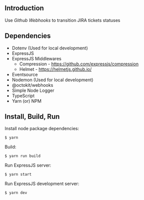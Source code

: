 ## Introduction

Use *Github Webhooks* to transition JIRA tickets statuses

## Dependencies

* Dotenv (Used for local development)
* ExpressJS
* ExpressJS Middlewares
    * Compression - https://github.com/expressjs/compression
    * Helmet - https://helmetjs.github.io/
* Eventsource
* Nodemon (Used for local development)
* @octokit/webhooks
* Simple Node Logger
* TypeScript
* Yarn (or) NPM

## Install, Build, Run

Install node package dependencies:

`$ yarn`

Build:

`$ yarn run build`

Run ExpressJS server:

`$ yarn start`

Run ExpressJS development server:

`$ yarn dev`
